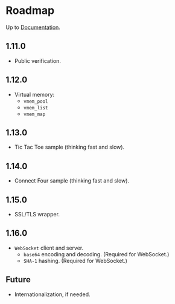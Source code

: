 # Roadmap

Up to [Documentation](README.md).

## 1.11.0
- Public verification.

## 1.12.0
- Virtual memory:
  - `vmem_pool`
  - `vmem_list`
  - `vmem_map`

## 1.13.0
- Tic Tac Toe sample (thinking fast and slow).

## 1.14.0
- Connect Four sample (thinking fast and slow).

## 1.15.0
- SSL/TLS wrapper.

## 1.16.0
- `WebSocket` client and server.
  - `base64` encoding and decoding. (Required for WebSocket.)
  - `SHA-1` hashing. (Required for WebSocket.)

## Future
- Internationalization, if needed.
